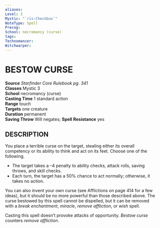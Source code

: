 ```yaml
---
aliases: 
Level: 3
Mystic: "`ris:Checkbox`"
NoteType: Spell
Precog: 
School: necromancy (curse)
tags: 
Technomancer: 
Witchwarper: 
---
```

# BESTOW CURSE

**Source** _Starfinder Core Rulebook pg. 341_  
**Classes** Mystic 3  
**School** necromancy (curse)  
**Casting Time** 1 standard action  
**Range** touch  
**Targets** one creature  
**Duration** permanent  
**Saving Throw** Will negates; **Spell Resistance** yes

## DESCRIPTION

You place a terrible curse on the target, stealing either its overall competency or its ability to think and act on its feet. Choose one of the following.

-   The target takes a –4 penalty to ability checks, attack rolls, saving throws, and skill checks.
-   Each turn, the target has a 50% chance to act normally; otherwise, it takes no action.

You can also invent your own curse (see Afflictions on page 414 for a few ideas), but it should be no more powerful than those described above. The curse bestowed by this spell cannot be dispelled, but it can be removed with a _break enchantment_, _miracle_, _remove affliction_, or _wish_ spell.

Casting this spell doesn’t provoke attacks of opportunity. _Bestow curse_ counters _remove affliction_.